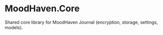 # MoodHaven.Core
Shared core library for MoodHaven Journal (encryption, storage, settings, models).
